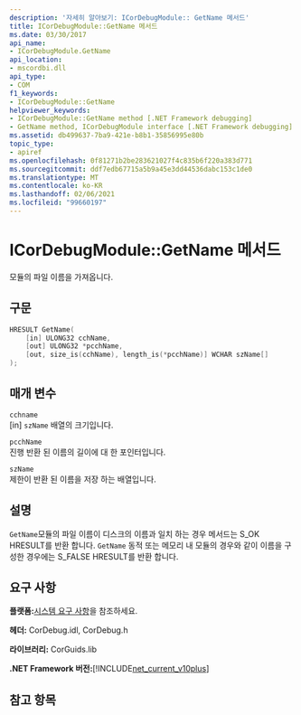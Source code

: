 ```yaml
---
description: '자세히 알아보기: ICorDebugModule:: GetName 메서드'
title: ICorDebugModule::GetName 메서드
ms.date: 03/30/2017
api_name:
- ICorDebugModule.GetName
api_location:
- mscordbi.dll
api_type:
- COM
f1_keywords:
- ICorDebugModule::GetName
helpviewer_keywords:
- ICorDebugModule::GetName method [.NET Framework debugging]
- GetName method, ICorDebugModule interface [.NET Framework debugging]
ms.assetid: db499637-7ba9-421e-b8b1-35856995e80b
topic_type:
- apiref
ms.openlocfilehash: 0f81271b2be283621027f4c835b6f220a383d771
ms.sourcegitcommit: ddf7edb67715a5b9a45e3dd44536dabc153c1de0
ms.translationtype: MT
ms.contentlocale: ko-KR
ms.lasthandoff: 02/06/2021
ms.locfileid: "99660197"
---
```

# <a name="icordebugmodulegetname-method"></a>ICorDebugModule::GetName 메서드

모듈의 파일 이름을 가져옵니다.  
  
## <a name="syntax"></a>구문  
  
```cpp
HRESULT GetName(  
    [in] ULONG32 cchName,  
    [out] ULONG32 *pcchName,  
    [out, size_is(cchName), length_is(*pcchName)] WCHAR szName[]  
);  
```  
  
## <a name="parameters"></a>매개 변수  

 `cchname`  
 [in] `szName` 배열의 크기입니다.  
  
 `pcchName`  
 진행 반환 된 이름의 길이에 대 한 포인터입니다.  
  
 `szName`  
 제한이 반환 된 이름을 저장 하는 배열입니다.  
  
## <a name="remarks"></a>설명  

 `GetName`모듈의 파일 이름이 디스크의 이름과 일치 하는 경우 메서드는 S_OK HRESULT를 반환 합니다. `GetName` 동적 또는 메모리 내 모듈의 경우와 같이 이름을 구성한 경우에는 S_FALSE HRESULT를 반환 합니다.  
  
## <a name="requirements"></a>요구 사항  

 **플랫폼:**[시스템 요구 사항](../../get-started/system-requirements.md)을 참조하세요.  
  
 **헤더:** CorDebug.idl, CorDebug.h  
  
 **라이브러리:** CorGuids.lib  
  
 **.NET Framework 버전:**[!INCLUDE[net_current_v10plus](../../../../includes/net-current-v10plus-md.md)]  
  
## <a name="see-also"></a>참고 항목
